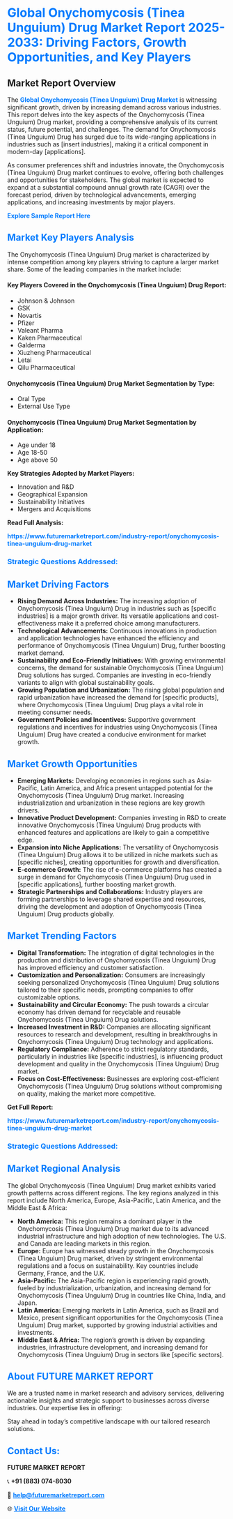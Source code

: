 <h1 style="color: #007BFF;">Global Onychomycosis (Tinea Unguium) Drug Market Report 2025-2033: Driving Factors, Growth Opportunities, and Key Players</h1>

<section id="overview">
<h2>Market Report Overview</h2>
<p>The <a href="https://www.futuremarketreport.com/industry-report/onychomycosis-tinea-unguium-drug-market" style="color: #007BFF; text-decoration: none;"><strong>Global Onychomycosis (Tinea Unguium) Drug Market</strong></a> is witnessing significant growth, driven by increasing demand across various industries. This report delves into the key aspects of the Onychomycosis (Tinea Unguium) Drug market, providing a comprehensive analysis of its current status, future potential, and challenges. The demand for Onychomycosis (Tinea Unguium) Drug has surged due to its wide-ranging applications in industries such as [insert industries], making it a critical component in modern-day [applications].</p>
<p>As consumer preferences shift and industries innovate, the Onychomycosis (Tinea Unguium) Drug market continues to evolve, offering both challenges and opportunities for stakeholders. The global market is expected to expand at a substantial compound annual growth rate (CAGR) over the forecast period, driven by technological advancements, emerging applications, and increasing investments by major players.</p>
</section>

<section id="overview">
<p><a href="https://www.futuremarketreport.com/request-sample/reportId=27329" style="color: #007BFF; text-decoration: none;"><strong>Explore Sample Report Here</strong></a></p>
</section>

<section id="key-players">
<h2 style="color: #007BFF;">Market Key Players Analysis</h2>
<p>The Onychomycosis (Tinea Unguium) Drug market is characterized by intense competition among key players striving to capture a larger market share. Some of the leading companies in the market include:</p>
<h4>Key Players Covered in the Onychomycosis (Tinea Unguium) Drug Report:</h4>
<ul><li>Johnson &amp; Johnson</li><li>GSK</li><li>Novartis</li><li>Pfizer</li><li>Valeant Pharma</li><li>Kaken Pharmaceutical</li><li>Galderma</li><li>Xiuzheng Pharmaceutical</li><li>Letai</li><li>Qilu Pharmaceutical</li></ul>
<h4>Onychomycosis (Tinea Unguium) Drug Market Segmentation by Type:</h4>
<ul><li>Oral Type</li><li>External Use Type</li></ul>

<h4>Onychomycosis (Tinea Unguium) Drug Market Segmentation by Application:</h4>
<ul><li>Age under 18</li><li>Age 18-50</li><li>Age above 50</li></ul>
<p><strong>Key Strategies Adopted by Market Players:</strong></p>
<ul>
<li>Innovation and R&D</li>
<li>Geographical Expansion</li>
<li>Sustainability Initiatives</li>
<li>Mergers and Acquisitions</li>
</ul>
</section>

<section>
<p><strong>Read Full Analysis: </strong></p><a href="https://www.futuremarketreport.com/industry-report/onychomycosis-tinea-unguium-drug-market" style="color: #007BFF; text-decoration: none;"><strong>https://www.futuremarketreport.com/industry-report/onychomycosis-tinea-unguium-drug-market</strong></a>
<h3 style="color: #007BFF;">Strategic Questions Addressed:</h3>
</section>

<section id="driving-factors">
<h2 style="color: #007BFF;">Market Driving Factors</h2>
<ul>
<li><strong>Rising Demand Across Industries:</strong> The increasing adoption of Onychomycosis (Tinea Unguium) Drug in industries such as [specific industries] is a major growth driver. Its versatile applications and cost-effectiveness make it a preferred choice among manufacturers.</li>
<li><strong>Technological Advancements:</strong> Continuous innovations in production and application technologies have enhanced the efficiency and performance of Onychomycosis (Tinea Unguium) Drug, further boosting market demand.</li>
<li><strong>Sustainability and Eco-Friendly Initiatives:</strong> With growing environmental concerns, the demand for sustainable Onychomycosis (Tinea Unguium) Drug solutions has surged. Companies are investing in eco-friendly variants to align with global sustainability goals.</li>
<li><strong>Growing Population and Urbanization:</strong> The rising global population and rapid urbanization have increased the demand for [specific products], where Onychomycosis (Tinea Unguium) Drug plays a vital role in meeting consumer needs.</li>
<li><strong>Government Policies and Incentives:</strong> Supportive government regulations and incentives for industries using Onychomycosis (Tinea Unguium) Drug have created a conducive environment for market growth.</li>
</ul>
</section>

<section id="growth-opportunities">
<h2 style="color: #007BFF;">Market Growth Opportunities</h2>
<ul>
<li><strong>Emerging Markets:</strong> Developing economies in regions such as Asia-Pacific, Latin America, and Africa present untapped potential for the Onychomycosis (Tinea Unguium) Drug market. Increasing industrialization and urbanization in these regions are key growth drivers.</li>
<li><strong>Innovative Product Development:</strong> Companies investing in R&D to create innovative Onychomycosis (Tinea Unguium) Drug products with enhanced features and applications are likely to gain a competitive edge.</li>
<li><strong>Expansion into Niche Applications:</strong> The versatility of Onychomycosis (Tinea Unguium) Drug allows it to be utilized in niche markets such as [specific niches], creating opportunities for growth and diversification.</li>
<li><strong>E-commerce Growth:</strong> The rise of e-commerce platforms has created a surge in demand for Onychomycosis (Tinea Unguium) Drug used in [specific applications], further boosting market growth.</li>
<li><strong>Strategic Partnerships and Collaborations:</strong> Industry players are forming partnerships to leverage shared expertise and resources, driving the development and adoption of Onychomycosis (Tinea Unguium) Drug products globally.</li>
</ul>
</section>

<section id="trending-factors">
<h2 style="color: #007BFF;">Market Trending Factors</h2>
<ul>
<li><strong>Digital Transformation:</strong> The integration of digital technologies in the production and distribution of Onychomycosis (Tinea Unguium) Drug has improved efficiency and customer satisfaction.</li>
<li><strong>Customization and Personalization:</strong> Consumers are increasingly seeking personalized Onychomycosis (Tinea Unguium) Drug solutions tailored to their specific needs, prompting companies to offer customizable options.</li>
<li><strong>Sustainability and Circular Economy:</strong> The push towards a circular economy has driven demand for recyclable and reusable Onychomycosis (Tinea Unguium) Drug solutions.</li>
<li><strong>Increased Investment in R&D:</strong> Companies are allocating significant resources to research and development, resulting in breakthroughs in Onychomycosis (Tinea Unguium) Drug technology and applications.</li>
<li><strong>Regulatory Compliance:</strong> Adherence to strict regulatory standards, particularly in industries like [specific industries], is influencing product development and quality in the Onychomycosis (Tinea Unguium) Drug market.</li>
<li><strong>Focus on Cost-Effectiveness:</strong> Businesses are exploring cost-efficient Onychomycosis (Tinea Unguium) Drug solutions without compromising on quality, making the market more competitive.</li>
</ul>
</section>

<section>
<p><strong>Get Full Report: </strong></p><a href="https://www.futuremarketreport.com/industry-report/onychomycosis-tinea-unguium-drug-market" style="color: #007BFF; text-decoration: none;"><strong>https://www.futuremarketreport.com/industry-report/onychomycosis-tinea-unguium-drug-market</strong></a>
<h3 style="color: #007BFF;">Strategic Questions Addressed:</h3>
</section>


<section id="regional-analysis">
<h2 style="color: #007BFF;">Market Regional Analysis</h2>
<p>The global Onychomycosis (Tinea Unguium) Drug market exhibits varied growth patterns across different regions. The key regions analyzed in this report include North America, Europe, Asia-Pacific, Latin America, and the Middle East & Africa:</p>
<ul>
<li><strong>North America:</strong> This region remains a dominant player in the Onychomycosis (Tinea Unguium) Drug market due to its advanced industrial infrastructure and high adoption of new technologies. The U.S. and Canada are leading markets in this region.</li>
<li><strong>Europe:</strong> Europe has witnessed steady growth in the Onychomycosis (Tinea Unguium) Drug market, driven by stringent environmental regulations and a focus on sustainability. Key countries include Germany, France, and the U.K.</li>
<li><strong>Asia-Pacific:</strong> The Asia-Pacific region is experiencing rapid growth, fueled by industrialization, urbanization, and increasing demand for Onychomycosis (Tinea Unguium) Drug in countries like China, India, and Japan.</li>
<li><strong>Latin America:</strong> Emerging markets in Latin America, such as Brazil and Mexico, present significant opportunities for the Onychomycosis (Tinea Unguium) Drug market, supported by growing industrial activities and investments.</li>
<li><strong>Middle East & Africa:</strong> The region’s growth is driven by expanding industries, infrastructure development, and increasing demand for Onychomycosis (Tinea Unguium) Drug in sectors like [specific sectors].</li>
</ul>
</section>

<footer>
<h2 style="color: #007BFF;">About FUTURE MARKET REPORT</h2>
<p>We are a trusted name in market research and advisory services, delivering actionable insights and strategic support to businesses across diverse industries. Our expertise lies in offering:</p>

<p>Stay ahead in today’s competitive landscape with our tailored research solutions.</p>

<h2 style="color: #007BFF;">Contact Us:</h2>
<p><strong>FUTURE MARKET REPORT</strong></p>
<p>📞 <strong>+91 (883) 074-8030</strong></p>
<p>📧 <strong><a href="mailto:help@futuremarketreport.com" style="color: #007BFF;">help@futuremarketreport.com</a></strong></p>
<p>🌐 <strong><a href="https://www.futuremarketreport.com/" style="color: #007BFF;">Visit Our Website</a></strong></p>
</footer>